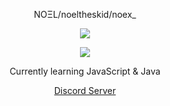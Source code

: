 </p>
<p align="center">
    NOΞL/noeltheskid/noex_
<p align="center">  
<img src="https://komarev.com/ghpvc/?username=noeltheskid&color=green">
</p>
    <p align="center">
  <img src="https://discord.c99.nl/widget/theme-4/518062226079350786.png" />
</p>
<p align="center">
Currently learning JavaScript & Java
<p align="center">
    <a href="https://discord.gg/e6jGPeHvmR">Discord Server</a>


